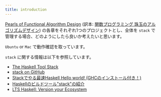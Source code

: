 ```yaml
---
title: introduction
---
```


[Pearls of Functional Algorithm Design](https://www.amazon.co.jp/dp/0521513383) (訳本: [関数プログラミング 珠玉のアルゴリズムデザイン](https://www.amazon.co.jp/dp/4274050645)) の各章をそれぞれ1つのプロジェクトとし、全体を `stack` で管理する場合、どのようにしたら良いか考えたいと思います。

`Ubuntu` or `Mac` で動作確認を取っています。

`stack` に関する情報は以下を参照しています。

- [The Haskell Tool Stack](https://docs.haskellstack.org/en/stable/README/)
- [stack on GitHub](https://github.com/commercialhaskell/stack)
- [Stackでやる最速Haskell Hello world! (GHCのインストール付き！)](http://qiita.com/igrep/items/da1d8df6d40eb001a561)
- [Haskellのビルドツール"stack"の紹介](http://qiita.com/tanakh/items/6866d0f570d0547df026)
- [LTS Haskell: Version your Ecosystem](https://github.com/fpco/lts-haskell#readme)
